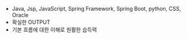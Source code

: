 - Java, Jsp, JavaScript, Spring Framework, Spring Boot, python, CSS, Oracle
- 확실한 OUTPUT
- 기본 흐름에 대한 이해로 원활한 습득력
